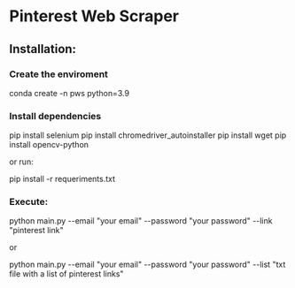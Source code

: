 <h1>Pinterest Web Scraper</h1>

<h2>Installation:</h2>

<h3>Create the enviroment</h3>
conda create -n pws python=3.9

<h3>Install dependencies</h3>
pip install selenium
pip install chromedriver_autoinstaller
pip install wget
pip install opencv-python

or run:

pip install -r requeriments.txt

<h3>Execute:</h3>
python main.py --email "your email" --password "your password" --link "pinterest link"

or

python main.py --email "your email" --password "your password" --list "txt file with a list of pinterest links"